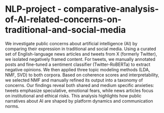 # NLP-project - comparative-analysis-of-AI-related-concerns-on-traditional-and-social-media

 We investigate public concerns about artificial intelligence (AI) by comparing their expression in traditional and social media.
 Using a curated set of English-language news articles and tweets from X (formerly Twitter), we isolated negatively framed content. For tweets, we manually annotated posts and fine-tuned a sentiment classifier (Twitter-RoBERTa) to extract negative opinions. We then applied three topic modeling methods (LDA, NMF, SVD) to both corpora. Based on coherence scores and interpretability, we selected NMF and manually refined its output into a taxonomy of concerns.
 Our findings reveal both shared and medium specific anxieties: tweets emphasize speculative, emotional fears, while news articles focus on institutional and ethical risks. This analysis highlights how public narratives about AI are shaped by platform dynamics and communication norms.

